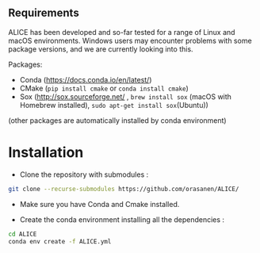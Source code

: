 ## Requirements

ALICE has been developed and so-far tested for a range of Linux and macOS environments. Windows users may encounter problems with some package versions, and we are currently looking into this.

Packages:

- Conda (https://docs.conda.io/en/latest/)
- CMake (```pip install cmake``` or ```conda install cmake```)
- Sox (http://sox.sourceforge.net/ , ```brew install sox``` (macOS with Homebrew installed), ```sudo apt-get install sox```(Ubuntu))

(other packages are automatically installed by conda environment)

# Installation 

- Clone the repository with submodules :

```bash
git clone --recurse-submodules https://github.com/orasanen/ALICE/
```

- Make sure you have Conda and Cmake installed.

- Create the conda environment installing all the dependencies :

```bash
cd ALICE
conda env create -f ALICE.yml
```

